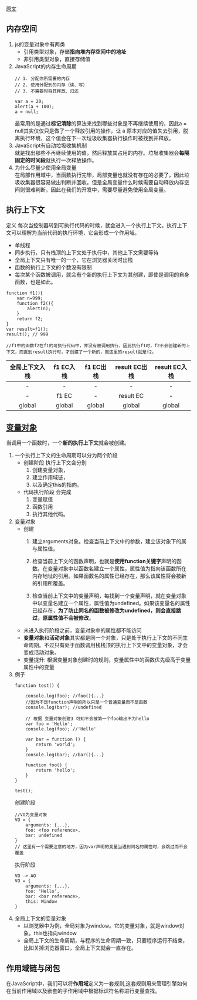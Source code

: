 [原文](https://www.jianshu.com/p/cd3fee40ef59)
 
## 内存空间
1. js的变量对象中有两类
    + 引用类型对象，存储**指向堆内存空间中的地址**
    + 非引用类型对象，直接存储值
2. JavaScript的内存生命周期
    ~~~
    // 1. 分配你所需要的内存
    // 2. 使用分配到的内存（读、写）
    // 3. 不需要时将其释放、归还

    var a = 20;  
    alert(a + 100);  
    a = null; 
    ~~~
    最常用的是通过**标记清除**的算法来找到哪些对象是不再继续使用的，因此a = null其实仅仅只是做了一个释放引用的操作，让 a 原本对应的值失去引用，脱离执行环境，这个值会在下一次垃圾收集器执行操作时被找到并释放。
3. JavaScript有自动垃圾收集机制  
  就是找出那些不再继续使用的值，然后释放其占用的内存。垃圾收集器会**每隔固定的时间段**就执行一次释放操作。  
4. 为什么尽量少使用全局变量  
    在局部作用域中，当函数执行完毕，局部变量也就没有存在的必要了，因此垃圾收集器很容易做出判断并回收。但是全局变量什么时候需要自动释放内存空间则很难判断，因此在我们的开发中，需要尽量避免使用全局变量。
## 执行上下文
定义 每次当控制器转到可执行代码的时候，就会进入一个执行上下文。执行上下文可以理解为当前代码的执行环境，它会形成一个作用域。
+ 单线程
+ 同步执行，只有栈顶的上下文处于执行中，其他上下文需要等待
+ 全局上下文只有唯一的一个，它在浏览器关闭时出栈
+ 函数的执行上下文的个数没有限制
+ 每次某个函数被调用，就会有个新的执行上下文为其创建，即使是调用的自身函数，也是如此。
~~~
function f1(){
    var n=999;
    function f2(){
        alert(n);
    }
    return f2;
}
var result=f1();
result(); // 999

//f1中的函数f2在f1的可执行代码中，并没有被调用执行，因此执行f1时，f2不会创建新的上下文，而直到result执行时，才创建了一个新的，而这里的result就是f2。
~~~
全局上下文入栈|f1 EC入栈|f1 EC出栈|result EC出栈|result EC入栈
:--:|:--:|:--:|:--:|:--:
-|-|-|-|-
-|f1 EC|-|result EC|-
global|global|global|global|global|

## [变量对象](https://www.jianshu.com/p/330b1505e41d)
当调用一个函数时，一个**新的执行上下文**就会被创建。
1. 一个执行上下文的生命周期可以分为两个阶段
    + 创建阶段 执行上下文会分别 
      1. 创建变量对象，
      2. 建立作用域链，
      3. 以及确定this的指向。
    + 代码执行阶段 会完成
      1. 变量赋值 
      2. 函数引用
      3. 执行其他代码。
2. 变量对象
    + 创建
      1. 建立arguments对象。检查当前上下文中的参数，建立该对象下的属 与属性值。

      2. 检查当前上下文的函数声明，也就是**使用function关键字**声明的函数。在变量对象中以函数名建立一个属性，属性值为指向该函数所在内存地址的引用。如果函数名的属性已经存在，那么该属性将会被新的引用所覆盖。

      3. 检查当前上下文中的变量声明，每找到一个变量声明，就在变量对象中以变量名建立一个属性，属性值为undefined。如果该变量名的属性已经存在，**为了防止同名的函数被修改为undefined，则会直接跳过，原属性值不会被修改**。
    + 未进入执行阶段之前，变量对象中的属性都不能访问
    + **变量对象**和**活动对象**其实都是同一个对象，只是处于执行上下文的不同生命周期。不过只有处于函数调用栈栈顶的执行上下文中的变量对象，才会变成活动对象。
    + 变量提升: 根据变量对象创建时的规则，变量属性中的函数优先级高于变量属性中的变量
3. 例子
    ~~~
    function test() {

        console.log(foo); //foo(){...}
        //因为不是function声明的所以只是一个普通变量而不是函数
        console.log(bar); //undefined

        // 根据 变量对象创建3 可知不会被第一个foo输出不为hello
        var foo = 'Hello';
        console.log(foo); //'Hello'

        var bar = function () {
            return 'world';
        }
        console.log(bar); //bar(){...}

        function foo() {
            return 'hello';
        }
    }

    test();
    ~~~
    创建阶段
    ~~~
    //VO为变量对象
    VO = {
        arguments: {...},
        foo: <foo reference>,
        bar: undefined
    }
    // 这里有一个需要注意的地方，因为var声明的变量当遇到同名的属性时，会跳过而不会覆盖
    ~~~
    执行阶段
    ~~~
    VO -> AO
    VO = {
        arguments: {...},
        foo: 'Hello',
        bar: <bar reference>,
        this: Window
    }
    ~~~
4. 全局上下文的变量对象
    +  以浏览器中为例，全局对象为window。它的变量对象，就是window对象。this也指向window
    + 全局上下文的生命周期，与程序的生命周期一致，只要程序运行不结束，比如关掉浏览器窗口，全局上下文就会一直存在。

## 作用域链与闭包
在JavaScript中，我们可以将**作用域**定义为一套规则,这套规则用来管理引擎如何在当前作用域以及嵌套的子作用域中根据标识符名称进行变量查找。
